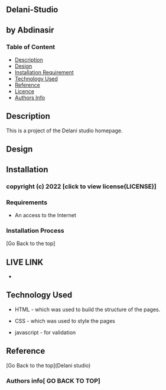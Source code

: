 ## Delani-Studio
## by Abdinasir
### Table of Content

+ [Description](#description)
+ [Design](#design)
+ [Installation Requirement](#Installation)
+ [Technology Used](#technology-used)
+ [Reference](#reference)
+ [Licence](#licence)
+ [Authors Info](#author-Info)

## Description
<p>This is a project of the Delani studio homepage.</p>

## Design

## Installation

### copyright (c) 2022 [click to view license(LICENSE)]


### Requirements

* An access to the Internet

### Installation Process

[Go Back to the top]

## LIVE LINK

* 
## Technology Used
* HTML - which was used to build the structure of the pages.

* CSS - which was used to style the pages

* javascript - for validation

## Reference

[Go Back to the top](Delani studio)
### Authors info[ GO BACK TO TOP]

